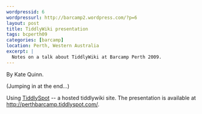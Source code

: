 ```yaml
---
wordpressid: 6
wordpressurl: http://barcamp2.wordpress.com/?p=6
layout: post
title: TiddlyWiki presentation
tags: bcperth09
categories: [barcamp]
location: Perth, Western Australia
excerpt: |
  Notes on a talk about TiddlyWiki at Barcamp Perth 2009.
---
```


By Kate Quinn.

(Jumping in at the end...)

Using <a href="http://tiddlyspot.com/">TiddlySpot</a> -- a hosted tiddlywiki site. The presentation is available at <a href="http://perthbarcamp.tiddlyspot.com/">http://perthbarcamp.tiddlyspot.com/</a>.
